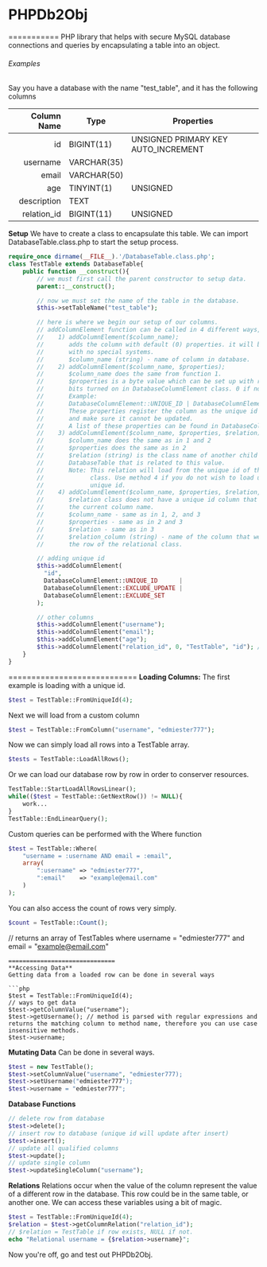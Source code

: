 # PHPDb2Obj
===========
PHP library that helps with secure MySQL database connections and queries by encapsulating a table into an object.

###### Examples
Say you have a database with the name "test_table", and it has the following columns

Column Name | Type | Properties
----------: | ---- | ----------
id | BIGINT(11) | UNSIGNED PRIMARY KEY AUTO_INCREMENT
username | VARCHAR(35) |
email | VARCHAR(50) |
age | TINYINT(1) | UNSIGNED
description | TEXT |
relation_id | BIGINT(11) | UNSIGNED

**Setup**
We have to create a class to encapsulate this table. We can import
DatabaseTable.class.php to start the setup process.

```php
require_once dirname(__FILE__).'/DatabaseTable.class.php';
class TestTable extends DatabaseTable{
    public function __construct(){
        // we must first call the parent constructor to setup data.
        parent::__construct();

        // now we must set the name of the table in the database.
        $this->setTableName("test_table");

        // here is where we begin our setup of our columns.
        // addColumnElement function can be called in 4 different ways,
        //    1) addColumnElement($column_name);
        //       adds the column with default (0) properties. it will be treated
        //       with no special systems.
        //       $column_name (string) - name of column in database.
        //    2) addColumnElement($column_name, $properties);
        //       $column_name does the same from function 1.
        //       $properties is a byte value which can be set up with registered
        //       bits turned on in DatabaseColumnElement class. 0 if none.
        //       Example:
        //       DatabaseColumnElement::UNIQUE_ID | DatabaseColumnElement::EXCLUDE_UPDATE
        //       These properties register the column as the unique id of the table,
        //       and make sure it cannot be updated.
        //       A list of these properties can be found in DatabaseColumnElement.class.php
        //    3) addColumnElement($column_name, $properties, $relation);
        //       $column_name does the same as in 1 and 2
        //       $properties does the same as in 2
        //       $relation (string) is the class name of another child of
        //       DatabaseTable that is related to this value.
        //       Note: This relation will load from the unique id of the relational
        //             class. Use method 4 if you do not wish to load using the
        //             unique id.
        //    4) addColumnElement($column_name, $properties, $relation, $relation_column);
        //       $relation class does not have a unique id column that matches
        //       the current column name.
        //       $column_name - same as in 1, 2, and 3
        //       $properties - same as in 2 and 3
        //       $relation - same as in 3
        //       $relation_column (string) - name of the column that we will load
        //       the row of the relational class.

        // adding unique id
        $this->addColumnElement(
          "id",
          DatabaseColumnElement::UNIQUE_ID      |
          DatabaseColumnElement::EXCLUDE_UPDATE |
          DatabaseColumnElement::EXCLUDE_SET
        );

        // other columns
        $this->addColumnElement("username");
        $this->addColumnElement("email");
        $this->addColumnElement("age");
        $this->addColumnElement("relation_id", 0, "TestTable", "id"); // adding a relation to another row in database
    }
}
```
============================
**Loading Columns:**
The first example is loading with a unique id.
```php
$test = TestTable::FromUniqueId(4);
```
Next we will load from a custom column
```php
$test = TestTable::FromColumn("username", "edmiester777");
```
Now we can simply load all rows into a TestTable array.
```php
$tests = TestTable::LoadAllRows();
```
Or we can load our database row by row in order to conserver resources.
```php
TestTable::StartLoadAllRowsLinear();
while(($test = TestTable::GetNextRow()) != NULL){
    work...
}
TestTable::EndLinearQuery();
```
Custom queries can be performed with the Where function
```php
$test = TestTable::Where(
    "username = :username AND email = :email",
    array(
        ":username" => "edmiester777",
        ":email"    => "example@email.com"
    )
);
```

You can also access the count of rows very simply.
```php
$count = TestTable::Count();
```
// returns an array of TestTables where username = "edmiester777" and email = "example@email.com"
```
==============================
**Accessing Data**
Getting data from a loaded row can be done in several ways

```php
$test = TestTable::FromUniqueId(4);
// ways to get data
$test->getColumnValue("username");
$test->getUsername(); // method is parsed with regular expressions and returns the matching column to method name, therefore you can use case insensitive methods.
$test->username;
```
**Mutating Data** Can be done in several ways.
```php
$test = new TestTable();
$test->setColumnValue("username", "edmiester777);
$test->setUsername("edmiester777");
$test->username = "edmiester777";
```

**Database Functions**
```php
// delete row from database
$test->delete();
// insert row to database (unique id will update after insert)
$test->insert();
// update all qualified columns
$test->update();
// update single column
$test->updateSingleColumn("username");
```

**Relations**
Relations occur when the value of the column represent the value of a different row in the database. This row could be in the same table, or another one. We can access these variables using a bit of magic.
```php
$test = TestTable::FromUniqueId(4);
$relation = $test->getColumnRelation("relation_id");
// $relation = TestTable if row exists, NULL if not.
echo "Relational username = {$relation->username}";
```

Now you're off, go and test out PHPDb2Obj.
